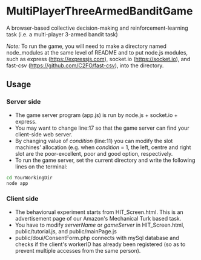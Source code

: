 # MultiPlayerThreeArmedBanditGame
A browser-based collective decision-making and reinforcement-learning task (i.e. a multi-player 3-armed bandit task)

*Note:* To run the game, you will need to make a directory named node_modules at the same level of README and to put node.js modules, such as express (https://expressjs.com), socket.io (https://socket.io), and fast-csv (https://github.com/C2FO/fast-csv), into the directory. 

## Usage
### Server side
+ The game server program (app.js) is run by node.js + socket.io + express. 
+ You may want to change line:17 so that the game server can find your client-side web server. 
+ By changing value of _condition_ (line:11) you can modify the slot machines' allocation (e.g. when _condition_ = 1, the left, centre and right slot are the poor-excellent, poor and good option, respectively. 
+ To run the game server, set the current directory and write the following lines on the terminal:

```bash
cd YourWorkingDir
node app
```

### Client side
+ The behaviorual experiment starts from HIT_Screen.html. This is an advertisement page of our Amazon's Mechanical Turk based task.
+ You have to modify _serverName_ or _gameServer_ in HIT_Screen.html, public/tutorial.js, and public/mainPage.js
+ public/doui/ConsentForm.php connects with mySql database and checks if the client's workerID has already been registered (so as to prevent multiple accesses from the same person).
